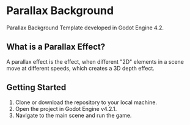 # Parallax Background 
Parallax Background Template developed in Godot Engine 4.2.

## What is a Parallax Effect?
A parallax effect is the effect, when different "2D" elements in a scene move at different speeds, which creates a 3D depth effect.

## Getting Started
1. Clone or download the repository to your local machine.
2. Open the project in Godot Engine v4.2.1.
3. Navigate to the main scene and run the game.